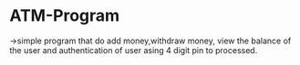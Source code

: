 # ATM-Program
->simple program that do add money,withdraw money, view the balance of the user and authentication of user asing 4 digit pin to processed.
